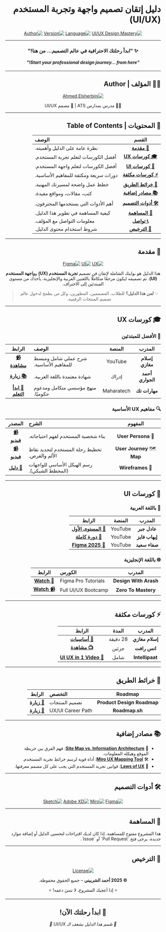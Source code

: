 <div dir="rtl">

# **دليل إتقان تصميم واجهة وتجربة المستخدم (UI/UX)**

<div align="center">

[![UI/UX Design Mastery](https://img.shields.io/badge/UI%2FUX-Design%20Mastery-6C63FF?style=for-the-badge&logo=figma&logoColor=white)](https://github.com/aelsherbiny)
[![Language](https://img.shields.io/badge/Language-العربية-blue?style=for-the-badge&logo=google-translate&logoColor=white)](https://github.com/aelsherbiny)
[![Version](https://img.shields.io/badge/Version-2025-brightgreen?style=for-the-badge)](https://github.com/aelsherbiny)
[![Author](https://img.shields.io/badge/By-Ahmed%20Elsherbini-0077B5?style=for-the-badge&logo=github&logoColor=white)](https://www.linkedin.com/in/aelsherbiny/)

---

### ✨ **"ابدأ رحلتك الاحترافية في عالم التصميم... من هنا!"**
#### *"Start your professional design journey... from here!"*

</div>

---

## 👨‍🎓 **المؤلف | Author**

<div align="center">

<a href="https://www.linkedin.com/in/aelsherbiny/">
  <img src="https://img.shields.io/badge/Ahmed%20Elsherbini-UI%2FUX%20Mentor-0077B5?style=for-the-badge&logo=linkedin&logoColor=white" alt="Ahmed Elsherbini"/>
</a>

<p>🧑‍🏫 مدرس بمدارس ATS | 🎨 مصمم UI/UX </p>

</div>

---

## 📑 **المحتويات | Table of Contents**

<div align="center">

| القسم | الوصف |
| :---: | :--- |
| [**🎯 مقدمة**](#-مقدمة) | نظرة عامة على الدليل وأهميته. |
| [**🎓 كورسات UX**](#-كورسات-ux) | أفضل الكورسات لتعلم تجربة المستخدم. |
| [**🎨 كورسات UI**](#-كورسات-ui) | أفضل الكورسات لتعلم واجهة المستخدم. |
| [**⚡ كورسات مكثفة**](#-كورسات-مكثفة) | دورات سريعة ومكثفة للمفاهيم الأساسية. |
| [**🧭 خرائط الطريق**](#-خرائط-الطريق) | خطط عمل واضحة لمسيرتك المهنية. |
| [**📚 مصادر إضافية**](#-مصادر-إضافية) | كتب، مقالات، ومواقع مفيدة. |
| [**🛠️ أدوات التصميم**](#-أدوات-التصميم) | أهم الأدوات التي يستخدمها المحترفون. |
| [**🤝 المساهمة**](#-المساهمة) | كيفية المساهمة في تطوير هذا الدليل. |
| [**📞 تواصل**](#-تواصل) | معلومات التواصل مع المؤلف. |
| [**📄 الترخيص**](#-الترخيص) | شروط استخدام محتوى الدليل. |

</div>

---

## 🎯 **مقدمة**

<div align="center">

[![UX](https://img.shields.io/badge/UX-User%20Experience-FF6B6B?style=for-the-badge&logo=data:image/svg+xml;base64,PHN2ZyB4bWxucz0iaHR0cDovL3d3dy53My5vcmcvMjAwMC9zdmciIHZpZXdCb3g9IjAgMCAyNCAyNCIgZmlsbD0id2hpdGUiPjxwYXRoIGQ9Ik0xMiAyQzYuNDggMiAyIDYuNDggMiAxMnM0LjQ4IDEwIDEwIDEwIDEwLTQuNDggMTAtMTBTMTcuNTIgMiAxMiAyeptMCAzYzEuNjYgMCAzIDEuMzQgMyAzcy0xLjM0IDMtMyAzLTMtMS4zNC0zLTMgMS4zNC0zIDMtM3ptMCAxNC4yYy0yLjUgMC00LjcxLTEuMjgtNi0zLjIyLjAzLTEuOTggNC0zLjA4IDYtMy4wOHM1Ljk3IDEuMSA2IDMuMDhjLTEuMjkgMS45NC0zLjUgMy4yMi02IDMuMjJ6Ii8+PC9zdmc+Cg==)](https://github.com/aelsherbiny)
[![UI](https://img.shields.io/badge/UI-User%20Interface-4ECDC4?style=for-the-badge&logo=data:image/svg+xml;base64,PHN2ZyB4bWxucz0iaHR0cDovL3d3dy53My5vcmcvMjAwMC9zdmciIHZpZXdCb3g9IjAgMCAyNCAyNCIgZmlsbD0id2hpdGUiPjxwYXRoIGQ9Ik0xMiAyQzYuNDggMiAyIDYuNDggMiAxMnM0Lj44IDEwIDEwIDEwIDEwLTQuNDggMTAtMTBTMTcuNTIgMiAxMiAyeptMCA0Yy0xLjY2IDAtMyAxLjM0LTMgM3Y2YzAgMS42NiAxLjM0IDMgMyAzczMtMS4zNCAzLTNWOWMxLjY1IDAgMy0xLjM1IDMtM3MtMS4zNS0zLTMtM3ptMCAxNWMtMi43NiAwLTUtMi4yNC01LTVoMnMyLjI0IDMgNSAzIDUtMyA1LTN2MmMwIDIuNzYtMi4yNCA1LTUgNXoiLz48L3N2Zz4K)](https://github.com/aelsherbiny)
[![Figma](https://img.shields.io/badge/Figma-Tool-F24E1E?style=for-the-badge&logo=figma&logoColor=white)](https://www.figma.com/)

<p dir="rtl">
هذا الدليل هو بوابتك الشاملة لإتقان فن تصميم <strong>تجربة المستخدم (UX)</strong> و<strong>واجهة المستخدم (UI)</strong>. تم تصميمه ليكون مرجعًا متكاملًا باللغتين العربية والإنجليزية، يأخذك من مستوى المبتدئين إلى الاحتراف.
</p>

> 💡 **لمن هذا الدليل؟** للطلاب، المصممين، المطورين، وكل من يطمح لدخول عالم تصميم المنتجات الرقمية.

</div>

---

## 🎓 **كورسات UX**

### 🌟 **الأفضل للمبتدئين**

<div align="center">

| المدرب | المنصة | الوصف | الرابط |
| :---: | :---: | :--- | :---: |
| **إسلام مغازي** | YouTube | شرح عملي شامل ومبسط للمفاهيم الأساسية. | [**📹 مشاهدة**](https://www.youtube.com/playlist?list=PLRemWV5koZLBR1khj5OlC_xLkdsI8G5DF) |
| **أحمد الجواري** | إدراك | شهادة معتمدة باللغة العربية. | [**📚 زيارة**](https://www.edraak.org/programs/specialization/uiux-v1/) |
| **مهارات تك** | Maharatech | منهج مؤسسي متكامل ومدعوم حكوميًا. | [**🔗 ابدأ التعلم**](https://maharatech.gov.eg/course/view.php?id=1231) |

</div>

### 🔍 **مفاهيم UX الأساسية**

<div align="center">

| المفهوم | الشرح | المصدر |
| :---: | :--- | :---: |
| 🧠 **User Persona** | بناء شخصية المستخدم لفهم احتياجاته. | [**📹 فيديو**](https://lnkd.in/ddbGgbVt) |
| 🗺️ **User Journey Map** | تخطيط رحلة المستخدم لتحديد نقاط الألم والفرص. | [**📹 فيديو**](https://lnkd.in/dhqChnVG) |
| 🧱 **Wireframes** | رسم الهيكل الأساسي للواجهات (المخطط الشبكي). | [**🧰 دليل**](https://www.figma.com/community/file/...) |

</div>

---

## 🎨 **كورسات UI**

### 📌 **باللغة العربية**

<div align="center">

| المدرب | المنصة | الرابط |
| :---: | :---: | :---: |
| **عادل جبر** | YouTube | [**🎥 المستوى الأول**](https://www.youtube.com/watch?v=eEwCbeCzJRs) |
| **إيهاب فايز** | YouTube | [**🎥 دورة كاملة**](https://www.youtube.com/playlist?list=PLjzhiGLyugKwnM6uN4NXhfpU8L7XvtDEv) |
| **صفاء سعيد** | YouTube | [**🎥 Figma 2025**](https://www.youtube.com/watch?v=4do74wpgCuM) |

</div>

### 🌐 **باللغة الإنجليزية**

<div align="center">

| المدرب | الكورس | الرابط |
| :---: | :--- | :---: |
| **Design With Arash** | Figma Pro Tutorials | [**🎥 Watch**](https://youtube.com/playlist?list=PLjiHFwhbHYlEmPhn68XdG2p2k4X47XR-8) |
| **Zero To Mastery** | Full UI/UX Bootcamp | [**📹 Watch**](https://www.youtube.com/playlist?list=PLpKyNBYcYNJec4bUTVZUqxBQF5ezd96RT) |

</div>

---

## ⚡ **كورسات مكثفة**

<div align="center">

| المدرب | المدة | الرابط |
| :---: | :---: | :---: |
| **إسلام مغازي** | 28 دقيقة | [**🚀 أساسيات**](https://www.youtube.com/watch?v=AN_lJplPyeY) |
| **انس رافت** | جزئين | [**📺 مشاهدة**](https://www.youtube.com/watch?v=-8hP9M-EstY) |
| **Intellipaat** | شامل | [**🎥 UI UX in 1 Video**](https://www.youtube.com/watch?v=BU_afT-aIn0&t=195s) |

</div>

---

## 🧭 **خرائط الطريق**

<div align="center">

| Roadmap | التخصص | الرابط |
| :---: | :--- | :---: |
| **Product Design Roadmap** | تصميم المنتجات | [**🔗 زيارة**](https://product-design-roadmap.com/) |
| **Roadmap.sh** | UX/UI Career Path | [**🔗 زيارة**](https://roadmap.sh/ux-design) |

</div>

---

## 📚 **مصادر إضافية**

- 📖 **[Site Map vs. Information Architecture](https://shorturl.at/vEQX9)**: فهم الفرق بين خريطة الموقع وهيكلة المعلومات.
- 🛠️ **[Miro UX Mapping Tool](https://lnkd.in/d9fcE-6m)**: أداة قوية لرسم خرائط تجربة المستخدم.
- 🧠 **[Laws of UX](https://lawsofux.com)**: قوانين تجربة المستخدم التي يجب على كل مصمم معرفتها.

---

## 🛠️ **أدوات التصميم**

<div align="center">

[![Figma](https://img.shields.io/badge/Figma-F24E1E?style=for-the-badge&logo=figma&logoColor=white)](https://www.figma.com/)
[![Miro](https://img.shields.io/badge/Miro-050038?style=for-the-badge&logo=miro)](https://miro.com/)
[![Adobe XD](https://img.shields.io/badge/Adobe%20XD-FF61F6?style=for-the-badge&logo=adobe-xd&logoColor=white)](https://www.adobe.com/products/xd.html)
[![Sketch](https://img.shields.io/badge/Sketch-F7B500?style=for-the-badge&logo=sketch&logoColor=black)](https://www.sketch.com/)

</div>

---

## 🤝 **المساهمة**

<p dir="rtl">
هذا المشروع مفتوح للمساهمة. إذا كان لديك اقتراحات لتحسين الدليل أو إضافة موارد جديدة، يرجى فتح `Pull Request` أو `Issue`.
</p>

---


## 📄 **الترخيص**

<div align="center">

[![License](https://img.shields.io/badge/License-Ahmed%20Elsherbini-red?style=for-the-badge)](https://github.com/aelsherbiny)

<p dir="rtl">
<strong>© 2025 أحمد الشربيني</strong> – جميع الحقوق محفوظة.
</p>
<p dir="rtl">
⭐ إذا أعجبك المشروع، لا تنسَ دعمه! ⭐
</p>

</div>

---

<div align="center">

## 🚀 **ابدأ رحلتك الآن!**

*🌟 صُمم هذا الدليل بشغف الـ UI/UX 🌟*

</div>

</div>
